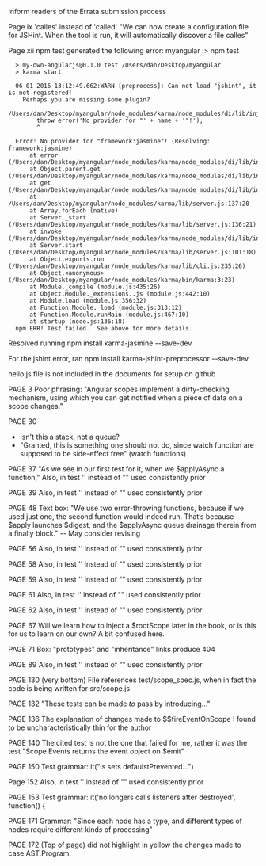 Inform readers of the Errata submission process

Page ix
'calles' instead of 'called' "We can now create a configuration file for JSHint. When the tool is run, it will automatically discover a file calles"

Page xii
npm test generated the following error:
      myangular :> npm test

      > my-own-angularjs@0.1.0 test /Users/dan/Desktop/myangular
      > karma start

      06 01 2016 13:12:49.662:WARN [preprocess]: Can not load "jshint", it is not registered!
        Perhaps you are missing some plugin?
      /Users/dan/Desktop/myangular/node_modules/karma/node_modules/di/lib/injector.js:9
            throw error('No provider for "' + name + '"!');
            ^

      Error: No provider for "framework:jasmine"! (Resolving: framework:jasmine)
          at error (/Users/dan/Desktop/myangular/node_modules/karma/node_modules/di/lib/injector.js:22:12)
          at Object.parent.get (/Users/dan/Desktop/myangular/node_modules/karma/node_modules/di/lib/injector.js:9:13)
          at get (/Users/dan/Desktop/myangular/node_modules/karma/node_modules/di/lib/injector.js:54:19)
          at /Users/dan/Desktop/myangular/node_modules/karma/lib/server.js:137:20
          at Array.forEach (native)
          at Server._start (/Users/dan/Desktop/myangular/node_modules/karma/lib/server.js:136:21)
          at invoke (/Users/dan/Desktop/myangular/node_modules/karma/node_modules/di/lib/injector.js:75:15)
          at Server.start (/Users/dan/Desktop/myangular/node_modules/karma/lib/server.js:101:18)
          at Object.exports.run (/Users/dan/Desktop/myangular/node_modules/karma/lib/cli.js:235:26)
          at Object.<anonymous> (/Users/dan/Desktop/myangular/node_modules/karma/bin/karma:3:23)
          at Module._compile (module.js:435:26)
          at Object.Module._extensions..js (module.js:442:10)
          at Module.load (module.js:356:32)
          at Function.Module._load (module.js:313:12)
          at Function.Module.runMain (module.js:467:10)
          at startup (node.js:136:18)
      npm ERR! Test failed.  See above for more details.
  Resolved running npm install karma-jasmine --save-dev

For the jshint error, ran npm install karma-jshint-preprocessor --save-dev

hello.js file is not included in the documents for setup on github

PAGE 3
  Poor phrasing: "Angular scopes implement a dirty-checking mechanism, using which you can get notified when a piece of data on a scope changes."


PAGE 30
  - Isn't this a stack, not a queue?
  - "Granted, this is something one should not do, since watch function are supposed to be side-effect free" (watch function*s*)

PAGE 37
"As we see in our first test for it, when we $applyAsync a function,"
Also, in test '' instead of "" used consistently prior

PAGE 39
Also, in test '' instead of "" used consistently prior

PAGE 48
Text box: "We use two error-throwing functions, because if we used just one, the second function
would indeed run. That’s because $apply launches $digest, and the $applyAsync
queue drainage therein from a finally block."  -- May consider revising

PAGE 56
Also, in test '' instead of "" used consistently prior

PAGE 58
Also, in test '' instead of "" used consistently prior

PAGE 59
Also, in test '' instead of "" used consistently prior

PAGE 61
Also, in test '' instead of "" used consistently prior

PAGE 62
Also, in test '' instead of "" used consistently prior

PAGE 67
Will we learn how to inject a $rootScope later in the book, or is this for us to learn on our own? A bit confused here.

PAGE 71
Box: "prototypes" and "inheritance" links produce 404

PAGE 89
Also, in test '' instead of "" used consistently prior

PAGE 130 (very bottom)
File references test/scope_spec.js, when in fact the code is being written for src/scope.js

PAGE 132
"These tests can be made *to* pass by introducing..."

PAGE 136
The explanation of changes made to $$fireEventOnScope I found to be uncharacteristically thin for the author

PAGE 140
The cited test is not the one that failed for me, rather it was the test "Scope Events returns the event object on $emit"

PAGE 150
Test grammar: it("is sets defaulstPrevented...")

Page 152
Also, in test '' instead of "" used consistently prior

PAGE 153
Test grammar: it('no longers calls listeners after destroyed', function() {

PAGE 171
Grammar: "Since each node has a type, and different types of nodes require different kind*s* of
processing"

PAGE 172
(Top of page) did not highlight in yellow the changes made to case AST.Program:















